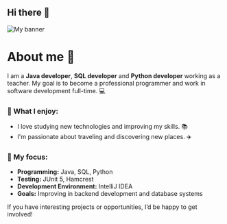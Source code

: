 ## Hi there 👋

![My banner](https://github.com/JirCer/My_pictures/blob/master/src/main/java/Pictures/my_designe.jpg)

# About me 👋 

I am a **Java developer**, **SQL developer** and **Python developer** working as a teacher. 
My goal is to become a professional programmer and work in software development full-time. 💻 

### 🧠 What I enjoy:
- I love studying new technologies and improving my skills. 📚 
- I'm passionate about traveling and discovering new places. ✈️ 

### 🌟 My focus:
- **Programming:** Java, SQL, Python 
- **Testing:** JUnit 5, Hamcrest
- **Development Environment:** IntelliJ IDEA 
- **Goals:** Improving in backend development and database systems 

If you have interesting projects or opportunities, I’d be happy to get involved! 

